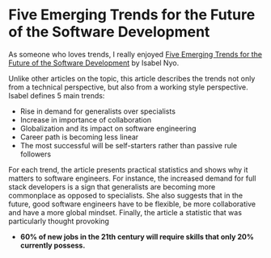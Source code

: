# Five Emerging Trends for the Future of the Software Development
As someone who loves trends, I really enjoyed [Five Emerging Trends for the Future of the Software Development](https://hackernoon.com/five-changes-that-are-coming-to-the-software-development-industry-with-the-future-of-work-636ef725cb1c) by Isabel Nyo. 

Unlike other articles on the topic, this article describes the trends not only from a technical perspective, but also from a working style perspective. Isabel defines 5 main trends:

- Rise in demand for generalists over specialists
- Increase in importance of collaboration
- Globalization and its impact on software engineering
- Career path is becoming less linear
- The most successful will be self-starters rather than passive rule followers

For each trend, the article presents practical statistics and shows why it matters to software engineers. For instance, the increased demand for full stack developers is a sign that generalists are becoming more commonplace as opposed to specialists. She also suggests that in the future, good software engineers have to be flexible, be more collaborative and have a more global mindset. Finally, the article a statistic that was particularly thought provoking 

- **60% of new jobs in the 21th century will require skills that only 20% currently possess.**